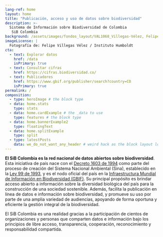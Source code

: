 ```yaml
---
lang-ref: home
layout: home
title: "Publicación, acceso y uso de datos sobre biodiversidad"
description: >-
  Sistema de Información sobre Biodiversidad de Colombia
   SiB Colombia
background: /assets/images/fondos_layout/VAL1068_Villegas-Vélez, Felipe.jpg
imageLicense: |
  Fotografía de: Felipe Villegas Vélez / Instituto Humboldt
cta:
  - text: Explorar datos
    href: /data
    isPrimary: true
  - text: Consultar cifras
    href: https://cifras.biodiversidad.co/
  - text: Publicadores
    href: https://www.gbif.org/publisher/search?country=CO
    isPrimary: true
permalink: /
composition:
  - type: heroImage # the block type
  - data: home.stats
    type: stats
  - data: home.cardExample # the _data to use
    type: features # the block type
  - data: home.bannerExample2
    type: floatingText
  - data: home.splitExample
    type: split
  - type: latestPosts
    data: we_do_not_want_any_header # weird hack as the block layout looks for a data element and falls back to the page if none is present
---
```


**El SiB Colombia es la red nacional de datos abiertos sobre biodiversidad**. Esta iniciativa de país nace con el [Decreto 1603 de 1994](http://www.humboldt.org.co/images/documentos/pdf/Normativo/1994-07-17-dec-1603.pdf) como parte del proceso de creación del Sistema Nacional Ambiental (Sina), establecido en la [Ley 99 de 1993](http://www.humboldt.org.co/images/documentos/pdf/Normativo/1993-12-22-ley-99-crea-el-sina-y-mma.pdf), y es el nodo oficial del país en la [Infraestructura Mundial de Información en Biodiversidad (GBIF)](https://www.gbif.org/). Su principal propósito es brindar acceso abierto a información sobre la diversidad biológica del país para la construcción de una sociedad sostenible. Además, facilita la publicación en línea de datos e información sobre biodiversidad, y promueve su uso por parte de una amplia variedad de audiencias, apoyando de forma oportuna y eficiente la gestión integral de la biodiversidad.

El SiB Colombia es una realidad gracias a la participación de cientos de organizaciones y personas que comparten datos e información bajo los principios de libre acceso, transparencia, cooperación, reconocimiento y responsabilidad compartida.


